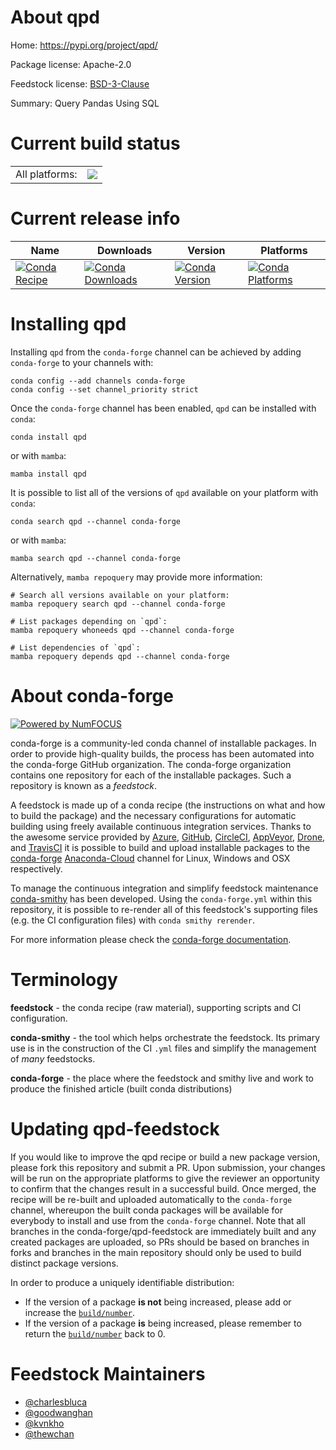 About qpd
=========

Home: https://pypi.org/project/qpd/

Package license: Apache-2.0

Feedstock license: [BSD-3-Clause](https://github.com/conda-forge/qpd-feedstock/blob/main/LICENSE.txt)

Summary: Query Pandas Using SQL

Current build status
====================


<table><tr><td>All platforms:</td>
    <td>
      <a href="https://dev.azure.com/conda-forge/feedstock-builds/_build/latest?definitionId=14068&branchName=main">
        <img src="https://dev.azure.com/conda-forge/feedstock-builds/_apis/build/status/qpd-feedstock?branchName=main">
      </a>
    </td>
  </tr>
</table>

Current release info
====================

| Name | Downloads | Version | Platforms |
| --- | --- | --- | --- |
| [![Conda Recipe](https://img.shields.io/badge/recipe-qpd-green.svg)](https://anaconda.org/conda-forge/qpd) | [![Conda Downloads](https://img.shields.io/conda/dn/conda-forge/qpd.svg)](https://anaconda.org/conda-forge/qpd) | [![Conda Version](https://img.shields.io/conda/vn/conda-forge/qpd.svg)](https://anaconda.org/conda-forge/qpd) | [![Conda Platforms](https://img.shields.io/conda/pn/conda-forge/qpd.svg)](https://anaconda.org/conda-forge/qpd) |

Installing qpd
==============

Installing `qpd` from the `conda-forge` channel can be achieved by adding `conda-forge` to your channels with:

```
conda config --add channels conda-forge
conda config --set channel_priority strict
```

Once the `conda-forge` channel has been enabled, `qpd` can be installed with `conda`:

```
conda install qpd
```

or with `mamba`:

```
mamba install qpd
```

It is possible to list all of the versions of `qpd` available on your platform with `conda`:

```
conda search qpd --channel conda-forge
```

or with `mamba`:

```
mamba search qpd --channel conda-forge
```

Alternatively, `mamba repoquery` may provide more information:

```
# Search all versions available on your platform:
mamba repoquery search qpd --channel conda-forge

# List packages depending on `qpd`:
mamba repoquery whoneeds qpd --channel conda-forge

# List dependencies of `qpd`:
mamba repoquery depends qpd --channel conda-forge
```


About conda-forge
=================

[![Powered by
NumFOCUS](https://img.shields.io/badge/powered%20by-NumFOCUS-orange.svg?style=flat&colorA=E1523D&colorB=007D8A)](https://numfocus.org)

conda-forge is a community-led conda channel of installable packages.
In order to provide high-quality builds, the process has been automated into the
conda-forge GitHub organization. The conda-forge organization contains one repository
for each of the installable packages. Such a repository is known as a *feedstock*.

A feedstock is made up of a conda recipe (the instructions on what and how to build
the package) and the necessary configurations for automatic building using freely
available continuous integration services. Thanks to the awesome service provided by
[Azure](https://azure.microsoft.com/en-us/services/devops/), [GitHub](https://github.com/),
[CircleCI](https://circleci.com/), [AppVeyor](https://www.appveyor.com/),
[Drone](https://cloud.drone.io/welcome), and [TravisCI](https://travis-ci.com/)
it is possible to build and upload installable packages to the
[conda-forge](https://anaconda.org/conda-forge) [Anaconda-Cloud](https://anaconda.org/)
channel for Linux, Windows and OSX respectively.

To manage the continuous integration and simplify feedstock maintenance
[conda-smithy](https://github.com/conda-forge/conda-smithy) has been developed.
Using the ``conda-forge.yml`` within this repository, it is possible to re-render all of
this feedstock's supporting files (e.g. the CI configuration files) with ``conda smithy rerender``.

For more information please check the [conda-forge documentation](https://conda-forge.org/docs/).

Terminology
===========

**feedstock** - the conda recipe (raw material), supporting scripts and CI configuration.

**conda-smithy** - the tool which helps orchestrate the feedstock.
                   Its primary use is in the construction of the CI ``.yml`` files
                   and simplify the management of *many* feedstocks.

**conda-forge** - the place where the feedstock and smithy live and work to
                  produce the finished article (built conda distributions)


Updating qpd-feedstock
======================

If you would like to improve the qpd recipe or build a new
package version, please fork this repository and submit a PR. Upon submission,
your changes will be run on the appropriate platforms to give the reviewer an
opportunity to confirm that the changes result in a successful build. Once
merged, the recipe will be re-built and uploaded automatically to the
`conda-forge` channel, whereupon the built conda packages will be available for
everybody to install and use from the `conda-forge` channel.
Note that all branches in the conda-forge/qpd-feedstock are
immediately built and any created packages are uploaded, so PRs should be based
on branches in forks and branches in the main repository should only be used to
build distinct package versions.

In order to produce a uniquely identifiable distribution:
 * If the version of a package **is not** being increased, please add or increase
   the [``build/number``](https://docs.conda.io/projects/conda-build/en/latest/resources/define-metadata.html#build-number-and-string).
 * If the version of a package **is** being increased, please remember to return
   the [``build/number``](https://docs.conda.io/projects/conda-build/en/latest/resources/define-metadata.html#build-number-and-string)
   back to 0.

Feedstock Maintainers
=====================

* [@charlesbluca](https://github.com/charlesbluca/)
* [@goodwanghan](https://github.com/goodwanghan/)
* [@kvnkho](https://github.com/kvnkho/)
* [@thewchan](https://github.com/thewchan/)

